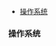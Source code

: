 
<!-- @import "[TOC]" {cmd="toc" depthFrom=1 depthTo=6 orderedList=false} -->

<!-- code_chunk_output -->

- [操作系统](#操作系统)

<!-- /code_chunk_output -->

### 操作系统


